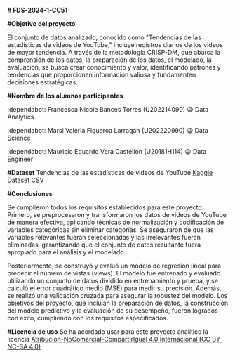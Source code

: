 **# FDS-2024-1-CC51**

**#Objetivo del proyecto**

El conjunto de datos analizado, conocido como "Tendencias de las estadísticas de videos de YouTube," incluye registros diarios de los videos de mayor tendencia. A través de la metodología CRISP-DM, que abarca la comprensión de los datos, la preparación de los datos, el modelado, la evaluación, se busca crear conocimiento y valor, identificando patrones y tendencias que proporcionen información valiosa y fundamenten decisiones estratégicas.


**#Nombre de los alumnos participantes**

:dependabot:	Francesca Nicole Bances Torres  (U202214090)  :grinning:	 Data Analytics 
 
:dependabot:	Marsi Valeria Figueroa Larragán (U202220990)  :grinning:	 Data Science                                     

:dependabot:	Mauricio Eduardo Vera Castellón (U20181H114)  :grinning:	 Data Engineer    


**#Dataset**
Tendencias de las estadísticas de videos de YouTube [Kaggle Dataset](https://www.kaggle.com/datasets/datasnaek/youtube-new)
[CSV](Data/CAvideos_cc50_202101.csv)
 
**#Conclusiones**

Se cumplieron todos los requisitos establecidos para este proyecto. Primero, se preprocesaron y transformaron los datos de videos de YouTube de manera efectiva, aplicando técnicas de normalización y codificación de variables categóricas sin eliminar categorías. Se aseguraron de que las variables relevantes fueran seleccionadas y las irrelevantes fueran eliminadas, garantizando que el conjunto de datos resultante fuera apropiado para el análisis y el modelado.

Posteriormente, se construyó y evaluó un modelo de regresión lineal para predecir el número de vistas (views). El modelo fue entrenado y evaluado utilizando un conjunto de datos dividido en entrenamiento y prueba, y se calculó el error cuadrático medio (MSE) para medir su precisión. Además, se realizó una validación cruzada para asegurar la robustez del modelo. Los objetivos del proyecto, que incluían la preparación de datos, la construcción del modelo predictivo y la evaluación de su desempeño, fueron logrados con éxito, cumpliendo con los requisitos especificados.



**#Licencia de uso**
Se ha acordado usar para este proyecto analítico la licencia  [Atribución-NoComercial-CompartirIgual 4.0 Internacional (CC BY-NC-SA 4.0)](https://creativecommons.org/licenses/by-nc-sa/4.0/deed.es)

